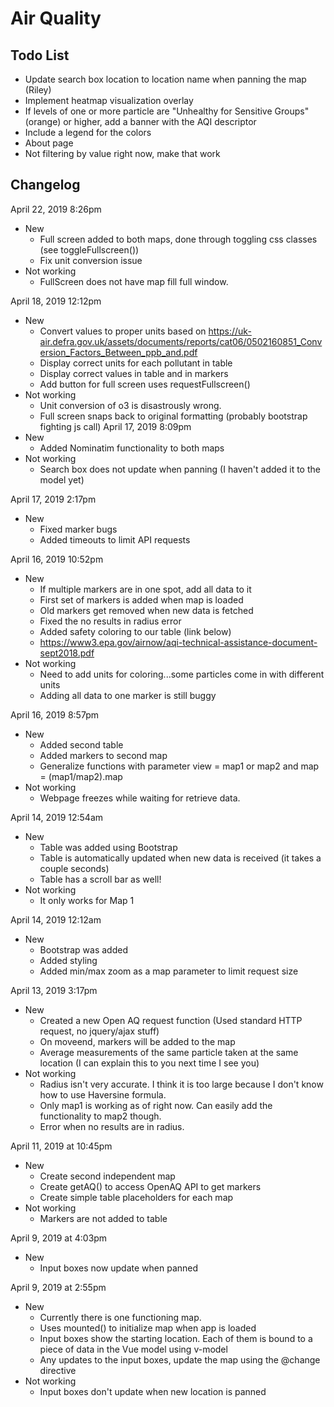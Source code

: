 # Air Quality

## Todo List
- Update search box location to location name when panning the map (Riley)
- Implement heatmap visualization overlay
- If levels of one or more particle are "Unhealthy for Sensitive Groups" (orange) or higher, add a banner with the AQI descriptor
- Include a legend for the colors
- About page
- Not filtering by value right now, make that work

## Changelog
April 22, 2019 8:26pm
+ New
  + Full screen added to both maps, done through toggling css classes (see toggleFullscreen())
  + Fix unit conversion issue
+ Not working
  + FullScreen does not have map fill full window.

April 18, 2019 12:12pm
+ New
  + Convert values to proper units based on https://uk-air.defra.gov.uk/assets/documents/reports/cat06/0502160851_Conversion_Factors_Between_ppb_and.pdf
  + Display correct units for each pollutant in table
  + Display correct values in table and in markers
  + Add button for full screen uses requestFullscreen()
+ Not working
  + Unit conversion of o3 is disastrously wrong.
  + Full screen snaps back to original formatting (probably bootstrap fighting js call)
April 17, 2019 8:09pm
+ New
  + Added Nominatim functionality to both maps
+ Not working
  + Search box does not update when panning (I haven't added it to the model yet)

April 17, 2019 2:17pm
+ New
  + Fixed marker bugs
  + Added timeouts to limit API requests

April 16, 2019 10:52pm
+ New
  + If multiple markers are in one spot, add all data to it
  + First set of markers is added when map is loaded
  + Old markers get removed when new data is fetched
  + Fixed the no results in radius error
  + Added safety coloring to our table (link below)
  + https://www3.epa.gov/airnow/aqi-technical-assistance-document-sept2018.pdf
+ Not working
  + Need to add units for coloring...some particles come in with different units
  + Adding all data to one marker is still buggy

April 16, 2019 8:57pm
+ New
  + Added second table
  + Added markers to second map
  + Generalize functions with parameter view = map1 or map2 and map = (map1/map2).map
+ Not working
  + Webpage freezes while waiting for retrieve data.

April 14, 2019 12:54am
+ New
  + Table was added using Bootstrap
  + Table is automatically updated when new data is received (it takes a couple seconds)
  + Table has a scroll bar as well!
+ Not working
  + It only works for Map 1

April 14, 2019 12:12am
+ New
  + Bootstrap was added
  + Added styling
  + Added min/max zoom as a map parameter to limit request size

April 13, 2019 3:17pm
+ New
  + Created a new Open AQ request function (Used standard HTTP request, no jquery/ajax stuff)
  + On moveend, markers will be added to the map
  + Average measurements of the same particle taken at the same location (I can explain this to you next time I see you)
+ Not working
  + Radius isn't very accurate. I think it is too large because I don't know how to use Haversine formula.
  + Only map1 is working as of right now. Can easily add the functionality to map2 though.
  + Error when no results are in radius.

April 11, 2019 at 10:45pm
+ New
  + Create second independent map
  + Create getAQ() to access OpenAQ API to get markers
  + Create simple table placeholders for each map
+ Not working
  + Markers are not added to table

April 9, 2019 at 4:03pm
+ New
  + Input boxes now update when panned

April 9, 2019 at 2:55pm
+ New
  + Currently there is one functioning map.
  + Uses mounted() to initialize map when app is loaded
  + Input boxes show the starting location. Each of them is bound to a piece of data in the Vue model using v-model
  + Any updates to the input boxes, update the map using the @change directive
+ Not working
  + Input boxes don't update when new location is panned
